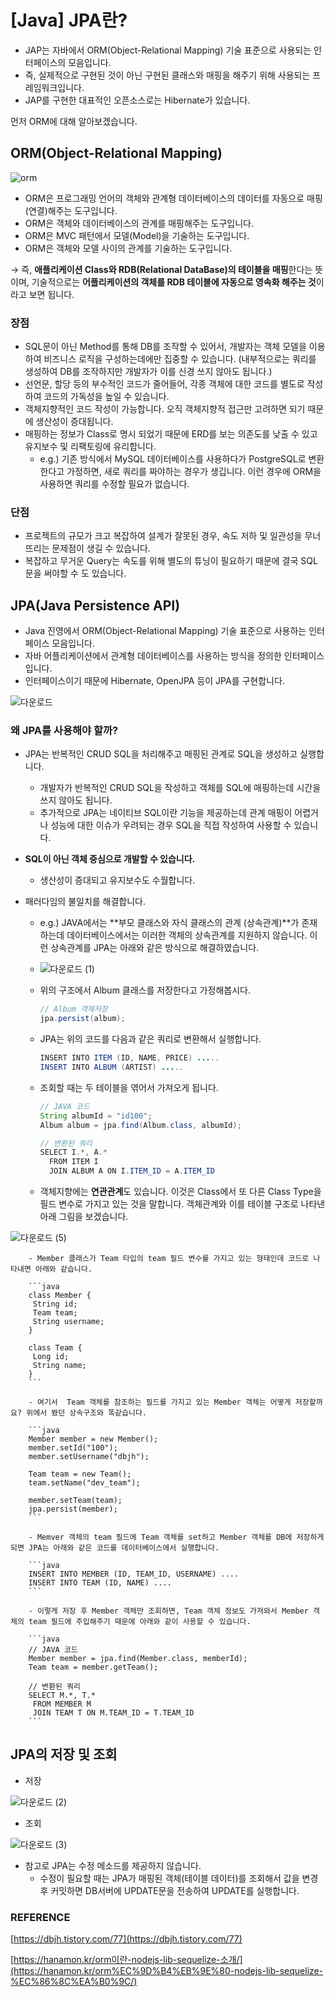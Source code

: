# [Java] JPA란?

- JAP는 자바에서 ORM(Object-Relational Mapping) 기술 표준으로 사용되는 인터페이스의 모음입니다.
- 즉, 실제적으로 구현된 것이 아닌 구현된 클래스와 매핑을 해주기 위해 사용되는 프레임워크입니다.
- JAP를 구현한 대표적인 오픈소스로는 Hibernate가 있습니다.

먼저 ORM에 대해 알아보겠습니다.

## ORM(Object-Relational Mapping)
![orm](https://user-images.githubusercontent.com/48662662/184476116-8807a775-0196-4114-9442-f1b8b8e243b9.PNG)



- ORM은 프로그래밍 언어의 객체와 관계형 데이터베이스의 데이터를 자동으로 매핑(연결)해주는 도구입니다.
- ORM은 객체와 데이터베이스의 관계를 매핑해주는 도구입니다.
- ORM은 MVC 패턴에서 모델(Model)을 기술하는 도구입니다.
- ORM은 객체와 모델 사이의 관계를 기술하는 도구입니다.

→ 즉, **애플리케이션 Class와 RDB(Relational DataBase)의 테이블을 매핑**한다는 뜻이며, 기술적으로는 **어플리케이션의 객체를 RDB 테이블에 자동으로 영속화 해주는 것**이라고 보면 됩니다.

### 장점

- SQL문이 아닌 Method를 통해 DB를 조작할 수 있어서, 개발자는 객체 모델을 이용하여 비즈니스 로직을 구성하는데에만 집중할 수 있습니다. (내부적으로는 쿼리를 생성하여 DB를 조작하지만 개발자가 이를 신경 쓰지 않아도 됩니다.)
- 선언문, 할당 등의 부수적인 코드가 줄어들어, 각종 객체에 대한 코드를 별도로 작성하여 코드의 가독성을 높일 수 있습니다.
- 객체지향적인 코드 작성이 가능합니다. 오직 객체지향적 접근만 고려하면 되기 때문에 생산성이 증대됩니다.
- 매핑하는 정보가 Class로 명시 되었기 때문에 ERD를 보는 의존도를 낮출 수 있고 유지보수 및 리팩토링에 유리합니다.
    - e.g.) 기존 방식에서 MySQL 데이터베이스를 사용하다가 PostgreSQL로 변환한다고 가정하면, 새로 쿼리를 짜야하는 경우가 생깁니다. 이런 경우에 ORM을 사용하면 쿼리를 수정할 필요가 없습니다.

### 단점

- 프로젝트의 규모가 크고 복잡하여 설계가 잘못된 경우, 속도 저하 및 일관성을 무너뜨리는 문제점이 생길 수 있습니다.
- 복잡하고 무거운 Query는 속도를 위해 별도의 튜닝이 필요하기 때문에 결국 SQL문을 써야할 수 도 있습니다.

## JPA(Java Persistence API)

- Java 진영에서 ORM(Object-Relational Mapping) 기술 표준으로 사용하는 인터페이스 모음입니다.
- 자바 어플리케이션에서 관계형 데이터베이스를 사용하는 방식을 정의한 인터페이스입니다.
- 인터페이스이기 때문에 Hibernate, OpenJPA 등이 JPA를 구현합니다.

![다운로드](https://user-images.githubusercontent.com/48662662/184476131-e74b01a4-203e-4009-af15-0ad5a224909e.png)


### 왜 JPA를 사용해야 할까?

- JPA는 반복적인 CRUD SQL을 처리해주고 매핑된 관계로 SQL을 생성하고 실행합니다.
    - 개발자가 반복적인 CRUD SQL을 작성하고 객체를 SQL에 매핑하는데 시간을 쓰지 않아도 됩니다.
    - 추가적으로 JPA는 네이티브 SQL이란 기능을 제공하는데 관계 매핑이 어렵거나 성능에 대한 이슈가 우려되는 경우 SQL을 직접 작성하여 사용할 수 있습니다.
    
- **SQL이 아닌 객체 중심으로 개발할 수 있습니다.**
    - 생산성이 증대되고 유지보수도 수월합니다.
    
- 패러다임의  불일치를 해결합니다.
    - e.g.) JAVA에서는 **부모 클래스와 자식 클래스의 관계 (상속관계)**가 존재하는데 데이터베이스에서는 이러한 객체의 상속관계를 지원하지 않습니다. 이런 상속관계를 JPA는 아래와 같은 방식으로 해결하였습니다.
    - 
        ![다운로드 (1)](https://user-images.githubusercontent.com/48662662/184476137-2c2cf6e7-d4f0-452f-aa03-bacf33b62a2c.png)

       
        
     - 위의 구조에서 Album 클래스를 저장한다고 가정해봅시다.
        
        ```java
        // Album 객체저장
        jpa.persist(album);
        ```
        
     - JPA는 위의 코드를 다음과 같은 쿼리로 변환해서 실행합니다.
        
        ```java
        INSERT INTO ITEM (ID, NAME, PRICE) .....
        INSERT INTO ALBUM (ARTIST) .....
        ```
        
     - 조회할 때는 두 테이블을 엮어서 가져오게 됩니다.
        
        ```java
        // JAVA 코드
        String albumId = "id100";
        Album album = jpa.find(Album.class, albumId);
        
        // 변환된 쿼리
        SELECT I.*, A.*
          FROM ITEM I
          JOIN ALBUM A ON I.ITEM_ID = A.ITEM_ID
        ```
        
    
    - 객체지향에는 **연관관계**도 있습니다. 이것은 Class에서 또 다른 Class Type을 필드 변수로 가지고 있는 것을 말합니다. 객체관계와 이를 테이블 구조로 나타낸 아래 그림을 보겠습니다.
        
![다운로드 (5)](https://user-images.githubusercontent.com/48662662/184476160-544ac036-c31b-4911-967f-0145757ce794.png)

        
        - Member 클래스가 Team 타입의 team 필드 변수를 가지고 있는 형태인데 코드로 나타내면 아래와 같습니다.
        
        ```java
        class Member {
         String id;
         Team team;
         String username;
        }
        
        class Team {
         Long id;
         String name;
        }
        ```
        
        - 여기서  Team 객체를 참조하는 필드를 가지고 있는 Member 객체는 어떻게 저장할까요? 위에서 봤던 상속구조와 똑같습니다.
        
        ```java
        Member member = new Member();
        member.setId("100");
        member.setUsername("dbjh");
        
        Team team = new Team();
        team.setName("dev_team");
        
        member.setTeam(team);
        jpa.persist(member);
        ```
        
        - Memver 객체의 team 필드에 Team 객체를 set하고 Member 객체를 DB에 저장하게 되면 JPA는 아래와 같은 코드를 데이터베이스에서 실행합니다.
        
        ```java
        INSERT INTO MEMBER (ID, TEAM_ID, USERNAME) ....
        INSERT INTO TEAM (ID, NAME) ....
        ```
        
        - 이렇게 저장 후 Member 객체만 조회하면, Team 객체 정보도 가져와서 Member 객체의 team 필드에 주입해주기 때문에 아래와 같이 사용할 수 있습니다.
        
        ```java
        // JAVA 코드
        Member member = jpa.find(Member.class, memberId);
        Team team = member.getTeam();
        
        // 변환된 쿼리
        SELECT M.*, T.*
         FROM MEMBER M
         JOIN TEAM T ON M.TEAM_ID = T.TEAM_ID
        ```
        
    

## JPA의 저장 및 조회

- 저장

![다운로드 (2)](https://user-images.githubusercontent.com/48662662/184476067-49b36737-c100-4abb-b8cb-e026dad5b00d.png)

- 조회

![다운로드 (3)](https://user-images.githubusercontent.com/48662662/184476081-1b54e709-7ddd-4d5f-a50a-f70af1621960.png)



- 참고로 JPA는 수정 메소드를 제공하지 않습니다.
    - 수정이 필요할 때는 JPA가 매핑된 객체(테이블 데이터)를 조회해서 값을 변경 후 커밋하면 DB서버에 UPDATE문을 전송하여 UPDATE를 실행합니다.

### REFERENCE

[https://dbjh.tistory.com/77](https://dbjh.tistory.com/77)

[https://hanamon.kr/orm이란-nodejs-lib-sequelize-소개/](https://hanamon.kr/orm%EC%9D%B4%EB%9E%80-nodejs-lib-sequelize-%EC%86%8C%EA%B0%9C/)
